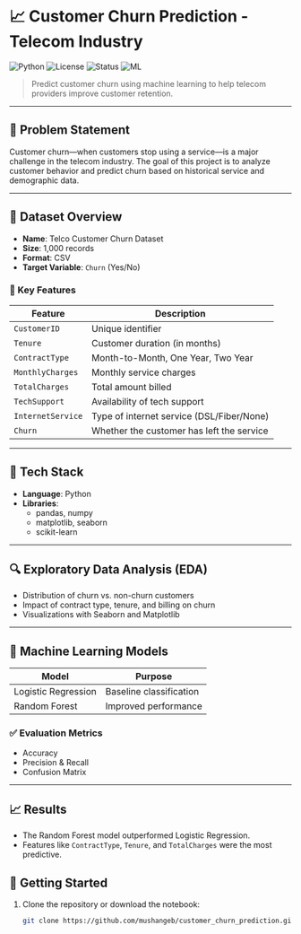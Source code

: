 # 📈 Customer Churn Prediction - Telecom Industry

![Python](https://img.shields.io/badge/Python-3.9-blue?logo=python)
![License](https://img.shields.io/badge/License-MIT-green.svg)
![Status](https://img.shields.io/badge/Project-Complete-brightgreen)
![ML](https://img.shields.io/badge/Machine%20Learning-Sklearn-yellow)

> Predict customer churn using machine learning to help telecom providers improve customer retention.

---

## 🧠 Problem Statement

Customer churn—when customers stop using a service—is a major challenge in the telecom industry. The goal of this project is to analyze customer behavior and predict churn based on historical service and demographic data.

---

## 📁 Dataset Overview

- **Name**: Telco Customer Churn Dataset
- **Size**: 1,000 records
- **Format**: CSV
- **Target Variable**: `Churn` (Yes/No)

### 📌 Key Features
| Feature           | Description                                      |
|-------------------|--------------------------------------------------|
| `CustomerID`      | Unique identifier                                |
| `Tenure`          | Customer duration (in months)                    |
| `ContractType`    | Month-to-Month, One Year, Two Year               |
| `MonthlyCharges`  | Monthly service charges                          |
| `TotalCharges`    | Total amount billed                              |
| `TechSupport`     | Availability of tech support                     |
| `InternetService` | Type of internet service (DSL/Fiber/None)        |
| `Churn`           | Whether the customer has left the service        |

---

## 🧰 Tech Stack

- **Language**: Python
- **Libraries**:
  - pandas, numpy
  - matplotlib, seaborn
  - scikit-learn

---

## 🔍 Exploratory Data Analysis (EDA)

- Distribution of churn vs. non-churn customers
- Impact of contract type, tenure, and billing on churn
- Visualizations with Seaborn and Matplotlib

---

## 🤖 Machine Learning Models

| Model               | Purpose                    |
|---------------------|----------------------------|
| Logistic Regression | Baseline classification    |
| Random Forest       | Improved performance       |

### ✅ Evaluation Metrics

- Accuracy
- Precision & Recall
- Confusion Matrix

---

## 📈 Results

- The Random Forest model outperformed Logistic Regression.
- Features like `ContractType`, `Tenure`, and `TotalCharges` were the most predictive.

## 🚀 Getting Started

1. Clone the repository or download the notebook:
   ```bash
   git clone https://github.com/mushangeb/customer_churn_prediction.git
